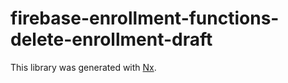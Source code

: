 # firebase-enrollment-functions-delete-enrollment-draft

This library was generated with [Nx](https://nx.dev).
